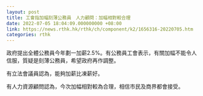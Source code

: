 ```yaml
---
layout: post
title: 工會指加幅刻薄公務員　人力顧問：加幅相對較合理
date: 2022-07-05 18:04:09.000000000 +08:00
link: https://news.rthk.hk/rthk/ch/component/k2/1656316-20220705.htm
categories: rthk
---
```


政府提出全體公務員今年劃一加薪2.5%。有公務員工會表示，有關加幅不能令人信服，質疑是刻薄公務員，希望政府再作調整。

有立法會議員認為，能夠加薪比凍薪好。

有人力資源顧問認為，今次加幅相對較為合理，相信市民及商界都會接受。
